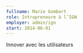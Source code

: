 ```yaml
---
fullname: Marie Gombert
role: Intrapreneure à l’IGN
employer: admin/ign
start: 2014-06-01
---
```

Innover avec les utilisateurs
